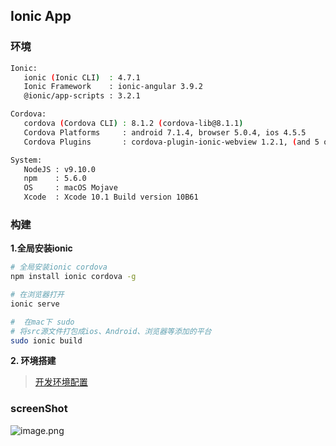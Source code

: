## Ionic App

### 环境

```bash
Ionic:
   ionic (Ionic CLI)  : 4.7.1
   Ionic Framework    : ionic-angular 3.9.2
   @ionic/app-scripts : 3.2.1

Cordova:
   cordova (Cordova CLI) : 8.1.2 (cordova-lib@8.1.1)
   Cordova Platforms     : android 7.1.4, browser 5.0.4, ios 4.5.5
   Cordova Plugins       : cordova-plugin-ionic-webview 1.2.1, (and 5 other plugins)

System:
   NodeJS : v9.10.0
   npm    : 5.6.0
   OS     : macOS Mojave
   Xcode  : Xcode 10.1 Build version 10B61
```

### 构建

**1.全局安装ionic**

```bash
# 全局安装ionic cordova
npm install ionic cordova -g

# 在浏览器打开
ionic serve

#  在mac下 sudo
# 将src源文件打包成ios、Android、浏览器等添加的平台
sudo ionic build
```

**2. 环境搭建**

> [开发环境配置](docs/README.md)

### screenShot

![image.png](https://upload-images.jianshu.io/upload_images/1480597-af653cf43d824c6c.png?imageMogr2/auto-orient/strip%7CimageView2/2/w/1240)

